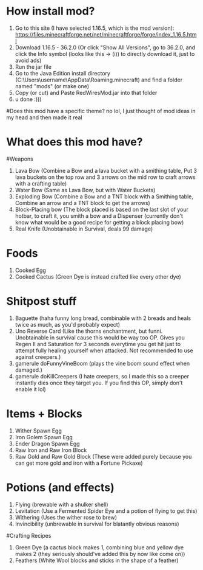 # How install mod?
1. Go to this site (I have selected 1.16.5, which is the mod version): https://files.minecraftforge.net/net/minecraftforge/forge/index_1.16.5.html
2. Download 1.16.5 - 36.2.0 (Or click "Show All Versions", go to 36.2.0, and click the Info symbol (looks like this -> (i)) to directly download it, just to avoid ads)
3. Run the jar file
4. Go to the Java Edition install directory (C:\Users\username\AppData\Roaming\.minecraft) and find a folder named "mods" (or make one)
5. Copy (or cut) and Paste RedWiresMod.jar into that folder
6. u done :)))

#Does this mod have a specific theme?
no lol, I just thought of mod ideas in my head and then made it real

# What does this mod have?

#Weapons
1. Lava Bow (Combine a Bow and a lava bucket with a smithing table, Put 3 lava buckets on the top row and 3 arrows on the mid row to craft arrows with a crafting table)
2. Water Bow (Same as Lava Bow, but with Water Buckets)
3. Exploding Bow (Combine a Bow and a TNT block with a Smithing table, Combine an arrow and a TNT block to get the arrows)
4. Block-Placing bow (The block placed is based on the last slot of your hotbar, to craft it, you smith a bow and a Dispenser (currently don't know what would be a good recipe for getting a block placing bow)
5. Real Knife (Unobtainable in Survival, deals 99 damage)

# Foods
1. Cooked Egg
2. Cooked Cactus (Green Dye is instead crafted like every other dye)

# Shitpost stuff
1. Baguette (haha funny long bread, combinable with 2 breads and heals twice as much, as you'd probably expect)
2. Uno Reverse Card (Like the thorns enchantment, but funni. Unobtainable in survival cause this would be way too OP. Gives you Regen II and Saturation for 3 seconds everytime you get hit just to attempt fully healing yourself when attacked. Not recommended to use against creepers.)
3. gamerule doFunnyVineBoom (plays the vine boom sound effect when damaged.)
4. gamerule doKillCreepers (I hate creepers, so I made this so a creeper instantly dies once they target you. If you find this OP, simply don't enable it lol)

# Items + Blocks
1. Wither Spawn Egg
2. Iron Golem Spawn Egg
3. Ender Dragon Spawn Egg
4. Raw Iron and Raw Iron Block
5. Raw Gold and Raw Gold Block (These were added purely because you can get more gold and iron with a Fortune Pickaxe)

# Potions (and effects)
1. Flying (brewable with a shulker shell)
2. Levitation (Use a Fermented Spider Eye and a potion of flying to get this)
3. Withering (Uses the wither rose to brew)
4. Invincibility (unbrewable in survival for blatantly obvious reasons)

#Crafting Recipes
1. Green Dye (a cactus block makes 1, combining blue and yellow dye makes 2 (they seriously should've added this by now like come on))
2. Feathers (White Wool blocks and sticks in the shape of a feather)
